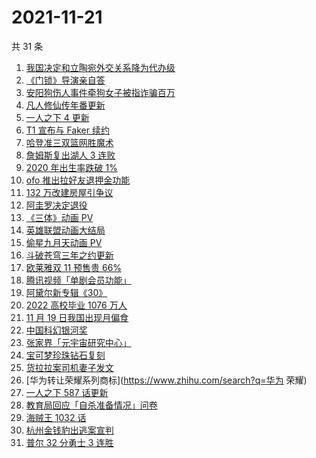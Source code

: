 # 2021-11-21

共 31 条

<!-- BEGIN ZHIHUSEARCH -->
<!-- 最后更新时间 Sun Nov 21 2021 20:13:08 GMT+0800 (China Standard Time) -->
1. [我国决定和立陶宛外交关系降为代办级](https://www.zhihu.com/search?q=立陶宛)
1. [《门锁》导演亲自答](https://www.zhihu.com/search?q=门锁)
1. [安阳狗伤人事件牵狗女子被指诈骗百万](https://www.zhihu.com/search?q=安阳狗伤人)
1. [凡人修仙传年番更新](https://www.zhihu.com/search?q=凡人修仙传)
1. [一人之下 4 更新](https://www.zhihu.com/search?q=一人之下4)
1. [T1 宣布与 Faker 续约](https://www.zhihu.com/search?q=faker)
1. [哈登准三双篮网胜魔术](https://www.zhihu.com/search?q=篮网)
1. [詹姆斯复出湖人 3 连败](https://www.zhihu.com/search?q=湖人)
1. [2020 年出生率跌破 1%](https://www.zhihu.com/search?q=出生率)
1. [ofo 推出拉好友退押金功能](https://www.zhihu.com/search?q=ofo退押金)
1. [132 万改建房屋引争议](https://www.zhihu.com/search?q=梦想改造家)
1. [阿圭罗决定退役](https://www.zhihu.com/search?q=阿圭罗)
1. [《三体》动画 PV](https://www.zhihu.com/search?q=三体)
1. [英雄联盟动画大结局](https://www.zhihu.com/search?q=英雄联盟双城之战)
1. [偷星九月天动画 PV](https://www.zhihu.com/search?q=偷星九月天)
1. [斗破苍穹三年之约更新](https://www.zhihu.com/search?q=斗破苍穹三年之约)
1. [欧莱雅双 11 预售贵 66%](https://www.zhihu.com/search?q=欧莱雅)
1. [腾讯视频「单剧会员功能」](https://www.zhihu.com/search?q=腾讯视频)
1. [阿黛尔新专辑《30》](https://www.zhihu.com/search?q=阿黛尔)
1. [2022 高校毕业 1076 万人](https://www.zhihu.com/search?q=高校毕业)
1. [11 月 19 日我国出现月偏食](https://www.zhihu.com/search?q=月偏食)
1. [中国科幻银河奖](https://www.zhihu.com/search?q=银河奖)
1. [张家界「元宇宙研究中心」](https://www.zhihu.com/search?q=元宇宙)
1. [宝可梦珍珠钻石复刻](https://www.zhihu.com/search?q=宝可梦)
1. [货拉拉案司机妻子发文](https://www.zhihu.com/search?q=货拉拉案)
1. [华为转让荣耀系列商标](https://www.zhihu.com/search?q=华为 荣耀)
1. [一人之下 587 话更新](https://www.zhihu.com/search?q=一人之下)
1. [教育局回应「自杀准备情况」问卷](https://www.zhihu.com/search?q=自杀问卷)
1. [海贼王 1032 话](https://www.zhihu.com/search?q=海贼王)
1. [杭州金钱豹出逃案宣判](https://www.zhihu.com/search?q=金钱豹出逃)
1. [普尔 32 分勇士 3 连胜](https://www.zhihu.com/search?q=勇士)
<!-- END ZHIHUSEARCH -->
